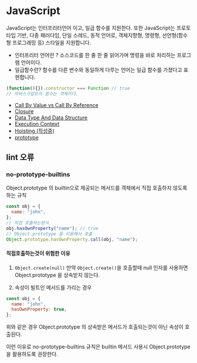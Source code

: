# JavaScript

JavaScript는 인터프리터언어 이고, 일급 함수를 지원한다. 또한 JavaScript는 프로토타입 기반, 다중 패러다임, 단일 스레드, 동적 언어로, 객체지향형, 명령형, 선언형(함수형 프로그래밍 등) 스타일을 지원합니다.

- 인터프리터 언어란 ? 소스코드를 한 줄 한 줄 읽어가며 명령을 바로 처리하는 프로그램 언어이다.
- 일급함수란? 함수를 다른 변수와 동일하게 다루는 언어는 일급 함수를 가졌다고 표현합니다.

```Javascript
(function(){}).constructor === Function // true
// 자바스크립트의 함수는 객체이다.
```

- [Call By Value vs Call By Reference](./CallByValue.md)
- [Closure](./Closure.md)
- [Data Type And Data Structure](./DataTypeAndDataStructures.md)
- [Execution Context](./ExecutionContext.md)
- [Hoisting (작성중)](./Hoisting.md)
- [prototype](./prototype.md)
  <!-- - [this](./this.md) -->

## lint 오류

### no-prototype-builtins

Object.prototype 의 builtin으로 제공되는 메서드를 객체에서 직접 호출하지 않도록 하는 규칙

```javascript
const obj = {
  name: "john",
};
// 직접 호출하는방식
obj.hasOwnProperty("name"); // true
// Object.prototype 을 이용해서 호출
Object.prototype.hasOwnProperty.call(obj, "name");
```

#### 직접호출하는것이 위험한 이유

1. `Object.create(null)`
   만약 `Object.create()`을 호출할때 null 인자를 사용하면 Object.prototype 을 상속받지 않는다.

2. 속성이 빌트인 메서드를 가리는 경우

```javascript
const obj = {
  name: "john",
  hasOwnProperty: true,
};
```

위와 같은 경우 Object.prototype 의 상속받은 메서드가 호출되는것이 아닌 속성이 호출된다.

이런 이유로 no-prototype-builtins 규칙은 builtin 메서드 사용시 Object.prototype을 활용하도록 권장한다.
